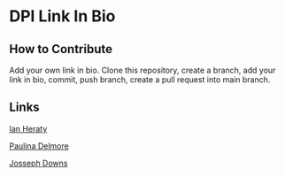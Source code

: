 # DPI Link In Bio

## How to Contribute
Add your own link in bio. Clone this repository, create a branch, add your link in bio, commit, push branch, create a pull request into main branch.

## Links
[Ian Heraty](https://heratyian.github.io)

[Paulina Delmore](https://pdelmore.github.io/)

















[Josseph Downs](https://jdowns525.github.io/)